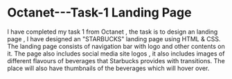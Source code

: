 # Octanet---Task-1                                                                           Landing Page


I have completed my task 1 from Octanet , the task is to design an landing page , I have designed an "STARBUCKS" landing page using HTML & CSS. The landing page consists of navigation bar with logo and other contents
on it. The page also includes social media site logos , it also includes images of different flavours of beverages that Starbucks provides with transitions. The place will also have thumbnails of the beverages which 
will hover over.
